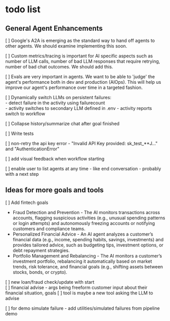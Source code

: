 # todo list

## General Agent Enhancements

[ ] Google's A2A is emerging as the standard way to hand off agents to other agents. We should examine implementing this soon.

[ ] Custom metrics/tracing is important for AI specific aspects such as number of LLM calls, number of bad LLM responses that require retrying, number of bad chat outcomes. We should add this.

[ ] Evals are very important in agents. We want to be able to 'judge' the agent's performance both in dev and production (AIOps). This will help us improve our agent's performance over time in a targeted fashion.

[ ] Dynamically switch LLMs on persistent failures: <br />
    - detect failure in the activity using failurecount <br />
    - activity switches to secondary LLM defined in .env
    - activity reports switch to workflow

[ ] Collapse history/summarize chat after goal finished <br />

[ ] Write tests<br />

[ ] non-retry the api key error - "Invalid API Key provided: sk_test_**J..." and "AuthenticationError" <br />

[ ] add visual feedback when workflow starting <br />

[ ] enable user to list agents at any time - like end conversation - probably with a next step<br />

## Ideas for more goals and tools

[ ] Add fintech goals <br />
- Fraud Detection and Prevention - The AI monitors transactions across accounts, flagging suspicious activities (e.g., unusual spending patterns or login attempts) and autonomously freezing accounts or notifying customers and compliance teams.<br />
- Personalized Financial Advice - An AI agent analyzes a customer’s financial data (e.g., income, spending habits, savings, investments) and provides tailored advice, such as budgeting tips, investment options, or debt repayment strategies.<br />
- Portfolio Management and Rebalancing - The AI monitors a customer’s investment portfolio, rebalancing it automatically based on market trends, risk tolerance, and financial goals (e.g., shifting assets between stocks, bonds, or crypto).<br />

[ ] new loan/fraud check/update with start <br />
[ ] financial advise - args being freeform customer input about their financial situation, goals
    [ ] tool is maybe a new tool asking the LLM to advise

[ ] for demo simulate failure  - add utilities/simulated failures from pipeline demo <br />
